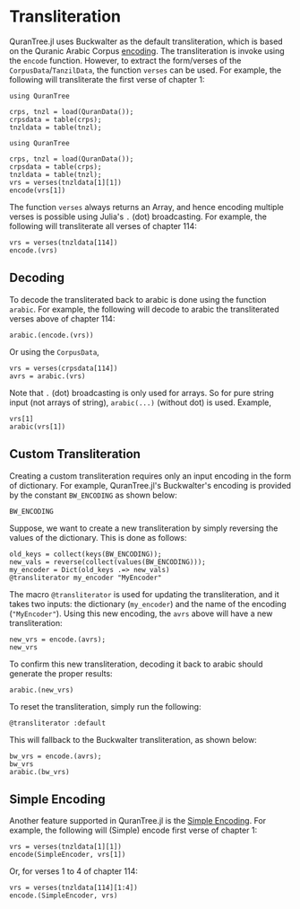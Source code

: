Transliteration
=====
QuranTree.jl uses Buckwalter as the default transliteration, which is based on the Quranic Arabic Corpus [encoding](https://corpus.quran.com/java/buckwalter.jsp). The transliteration is invoke using the `encode` function. However, to extract the form/verses of the `CorpusData`/`TanzilData`, the function `verses` can be used. For example, the following will transliterate the first verse of chapter 1:
```@setup abc
using QuranTree

crps, tnzl = load(QuranData());
crpsdata = table(crps);
tnzldata = table(tnzl);
```

```@repl
using QuranTree

crps, tnzl = load(QuranData());
crpsdata = table(crps);
tnzldata = table(tnzl);
vrs = verses(tnzldata[1][1])
encode(vrs[1])
```
The function `verses` always returns an Array, and hence encoding multiple verses is possible using Julia's `.` (dot) broadcasting. For example, the following will transliterate all verses of chapter 114:
```@repl abc
vrs = verses(tnzldata[114])
encode.(vrs)
```
## Decoding
To decode the transliterated back to arabic is done using the function `arabic`. For example, the following will decode to arabic the transliterated verses above of chapter 114:
```@repl abc
arabic.(encode.(vrs))
```
Or using the `CorpusData`, 
```@repl abc
vrs = verses(crpsdata[114])
avrs = arabic.(vrs)
```
Note that `.` (dot) broadcasting is only used for arrays. So for pure string input (not arrays of string), `arabic(...)` (without dot) is used. Example,
```@repl abc
vrs[1]
arabic(vrs[1])
```
## Custom Transliteration
Creating a custom transliteration requires only an input encoding in the form of dictionary. For example, QuranTree.jl's Buckwalter's encoding is provided by the constant `BW_ENCODING` as shown below:

```@repl abc
BW_ENCODING
```
Suppose, we want to create a new transliteration by simply reversing the values of the dictionary. This is done as follows:
```@repl abc
old_keys = collect(keys(BW_ENCODING));
new_vals = reverse(collect(values(BW_ENCODING)));
my_encoder = Dict(old_keys .=> new_vals)
@transliterator my_encoder "MyEncoder"
```
The macro `@transliterator` is used for updating the transliteration, and it takes two inputs: the dictionary (`my_encoder`) and the name of the encoding (`"MyEncoder"`). Using this new encoding, the `avrs` above will have a new transliteration:
```@repl abc
new_vrs = encode.(avrs);
new_vrs
```
To confirm this new transliteration, decoding it back to arabic should generate the proper results:
```@repl abc
arabic.(new_vrs)
```
To reset the transliteration, simply run the following:
```@repl abc
@transliterator :default
```
This will fallback to the Buckwalter transliteration, as shown below:
```@repl abc
bw_vrs = encode.(avrs);
bw_vrs
arabic.(bw_vrs)
```
## Simple Encoding
Another feature supported in QuranTree.jl is the [Simple Encoding](https://corpus.quran.com/java/simpleencoding.jsp). For example, the following will (Simple) encode first verse of chapter 1:
```@repl abc
vrs = verses(tnzldata[1][1])
encode(SimpleEncoder, vrs[1])
```
Or, for verses 1 to 4 of chapter 114:
```@repl abc
vrs = verses(tnzldata[114][1:4])
encode.(SimpleEncoder, vrs)
```